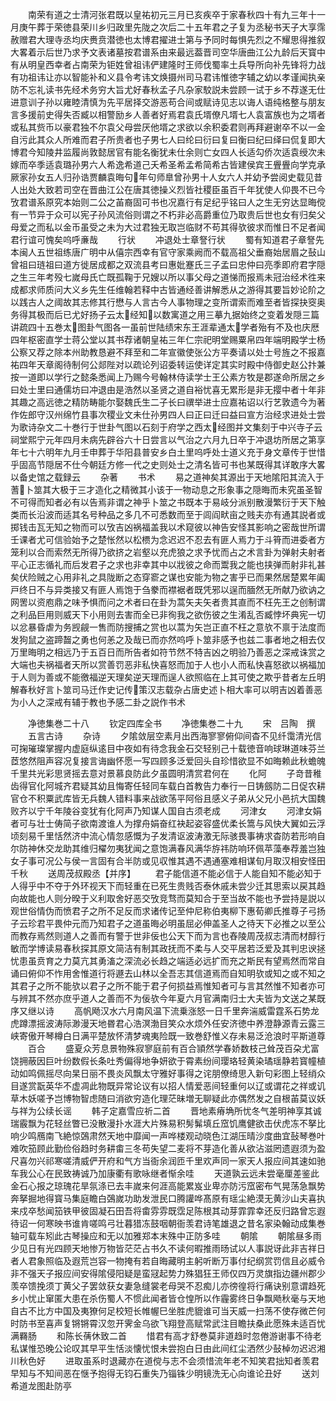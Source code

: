 <!-- { "loadSidebar": true } -->
　　南荣有道之士清河张君既以皇祐初元三月已亥疾卒于家春秋四十有九三年十一月庚午葬于荣徳县荣川乡归政里先陇之次后二十五年君之子复为丞秘书天子大享霈赦赠君大理寺丞均庆赉贲潜徳也太博君擢进士第与予同时每惧先烈之不耀思得推叙大畧着示后世乃求予文表诸墓按君谱系由来最远葢晋司空华唐曲江公九龄后天寳中有从明皇西幸者占南荣为钜姓曾祖讳俨建隆时王师伐蜀率土兵导所向补先锋将力战有功祖讳让亦以智能补和义县令考讳文焕摄州司马君讳惟徳字辅之幼以孝谨闻执亲防不忘礼读书先经术务穷大旨尤好春秋孟子凡杂家駮説未尝顾一试于乡不荐遂无仕进意训子孙以雍睦清慎为先平居择交游恶苟合间或赋诗见志以诲人语纯格整与朋友言多援前史得失否臧以相警励乡人善者好焉君袁氏壻僚凡壻七人袁富族也为之壻者或私其赀币以豪君独不尔袁父母尝厌他壻之求欲以余积委君则再拜避谢卒不以一金自污此其众人所难而君子所贵者也子男七人曰纶曰衍曰复曰衡曰纪曰绎曰侃复即大博君今知陵井监履尚敦懿居官有能名衡犹未仕余则亡女四人长适勾侨次适袁绶次未嫁而卒季适袁璐孙男六人希逸希道己夭希圣希孟希简希古皆建侯宾王舋舋向学克承厥家孙女五人归孙诰贾麟袁晦句年句师臯曾孙男十人女六人并幼予尝阅史载见昔人出处大致若司空在晋曲江公在唐其徳操义烈皆社稷臣虽百千年犹使人仰畏不已今攷君谱系原究本始则二公之苖裔固可书也况嘉行有足纪乎铭曰人之生无穷达显晦傥有一节异于众可以宪子孙风流俗则谓之不朽非必高爵重位乃取贵后世也女有归矣父母爱之而私以金币虽受之未为大过君独无取岂临财不苟其得欤彼求而惟日不足者闻君行谊可愧矣呜呼亷哉
　　行状
　　冲退处士章詧行状
　　蜀有知道君子章詧先本闽人五世祖练唐广明中从僖宗西幸有官守家乘阙而不载高祖父垂裔始居眉之鼔山曾祖曰琏祖曰道方徙居成都之双流县考曰惠妣蹇氏三子孟曰忠仲曰亮季即府君字隠之生三年考殁七嵗母氏亡既孤鞠于兄嫂以所以事父母之道悌而报焉未冠治经术徃来成都求师质问大义乡先生任维翰若释中古皆通经善讲解悉从之游得其要旨妙论阶之以践古人之阈故其志修其行懋与人言古今人事物理之变所谓索而难至者皆探抉窔奥务得其极而后已尤好扬子云太经知以数寓道之用三摹九据始终之变着发隠三篇讲疏四十五巻太图卦气图各一虽前世陆绩宋东王涯辈通太学者殆有不及也庆厯四年枢密直学士蒋公堂以其书荐诸朝皇祐三年仁宗祀明堂赐粟帛四年端明殿学士杨公察又荐之除本州助教恳避不拜至和二年宣徽使张公方平奏请以处士号旌之不报嘉祐四年天章阁待制何公郯陛对以疏论列诏委转运使详定其实时殿中侍御史赵公抃兼按一道即以学行之懿条悉闻上乃赐今号翰林侍读学士王公素方牧是郡遂命所居之乡曰处士里曰通儒坊曰冲退由是浩然以圣贤之道自裕忧喜无累形是非无撄中者十年非其趣之高远徳之精防畴能尔娶魏氏生二子长曰禩举进士应嘉祐诏以行艺敦遗今为著作佐郎守汉州绵竹县事次稷业文未仕孙男四人曰正曰迁曰益曰宣方治经求进处士尝为歌诗杂文二十巻行于世卦气图以石刻于府学之西太经图并文集刻于中兴寺子云祠堂熙宁元年四月未病先辟谷六十日尝言以气治之六月九日卒于冲退坊所居之第享年七十六明年九月壬申葬于华阳县普安乡白土里呜呼处士道义充于身文章传于世惜乎固高节隠居不仕今朝廷方修一代之史则处士之清名皆可书也某既得其详敢序大畧以备史馆之载録云
　　杂著
　　书术
　　易之道神矣其源出于天地隂阳其流入于蓍卜筮其大极于三才造化之精微其小该于一物动息之形象事之隠晦而未究虽圣智不可得而知者必有以告焉非谓之神乎卜筮之书既本于易岐分派别散漫繁衍于天下触类而长沿波而适其名号种品之多几不可悉数而至于闾阎畎亩之贱夫亦有通其説者或掷钱击瓦无知之物而可以攷吉凶祸福盖我以术窥彼以神告安怪其影响之密哉世所谓壬课者尤可信验始予之楚怅然以松槚为念迟迟不忍去有匪人焉力于斗筲而进委者方笼利以合而索然无所得乃欲挤之岩壑以充虎狼之求予忧而占之术言卦为弹射夫射者平心正志循礼而后发君子之求也非幸其中以戕彼之命而鬻我之能也挟弹而射非礼甚矣伏险贼之心用非礼之具陇断之态穿窬之谋也安能为物之害乎已而果然居楚累年阖戸终日不与异类接又有匪人焉饱于刍豢而襟裾者既凭邪以逞而腼然无所献乃欲讷之网罟以资庖鼎之味予惧而问之术者曰在卦为蒿矢夫矢者贵其直而不枉先王之创制谓之利品巨用则威天下小用则去害而全已非徇我之欲伤彼之生淆乱否臧悖坏典宪一切以忿暴昏虐为务觊觎一售而防搜捕之赏也以蒿为矢岂正直不枉之意欤不禀于法度而发狗鼠之盗蹄齧之勇也何恙之及哉已而亦然呜呼卜筮非感予也兹二事者地之相去仅万里晦明之相远乃于五百日而所告者如符节然不特吉凶之明验乃善恶之深戒诛赏之大端也夫祸福者天所以赏善罚恶非私快喜怒而加于人也小人而私快喜怒欲以祸福加于人则为善或不能徼福逆天理矣逆天理而逞人欲照临在上其可使之欺乎昔者左丘明解春秋好言卜筮司马迁作史记传策汉志载杂占唐史述卜相大率可以明吉凶着善恶为小人之深戒有辅于教也予感二卦之説作书术







　　净徳集巻二十八
　　钦定四库全书
　　净徳集巻二十九
　　宋　吕陶　撰
　　五言古诗
　　杂诗
　　夕隂敛层空素月出西海寥寥俯仰间杳不见纤霭清光信可掬璀璨掌握内虚庭纵逺目中夜如有待念我金石交轻别己十载徳音响球琳道味芬兰茝悠然阻声容况复接言诲幽怀愿一写四顾多泛爱回头自珍惜欲显不如晦赖此秋蟾魄千里共光彩思贤摇去意对景慕良防此夕虽圆明清赏君何在
　　化阿
　　子竒昔稚齿得官化阿城齐君疑其幼且悔寄任轻同车载白首教告力奉行一日铸劔防二日促农耕官仓不积粟武库皆无兵魏人错料事来战欲荡平阿俗且感义子弟从父兄小邑抗大国魏败齐以宁千年陵谷变犹有化阿声乃知谋人国自古须老成
　　河津女
　　河津女娟者可与壮士俦简子欲南渡谁人为撑舟娟奋红袂起姿容盛优柔长篙与风快大翼如云浮顷刻易千里恬然济中流心情忽感慨为子发清讴波涛激无际骇畏事祷求杳防若形响自尔防神休交龙助其维归櫂勿夷犹闻之意饱满春风满华斿祎防响环佩苹藻奉荐羞岂独女子事可况公与侯一言固有合半防或见収惟其遇不遇通塞难相谋旬月取汉相安怪田千秋
　　送周茂叔殿丞【并序】
　　君子能信道不能必信于人能自知不能必知于人得乎中不夺于外环视天下而轻重在已死生贵贱否泰休戚未尝少迁其思索以戻其趋向故能也人则分暌于义利取舍好恶交攷竞骛而莫知合于至当故不能也予尝持是説以观世俗情伪而愤君子之所不足反而求诸传记至仲尼称伯夷柳下惠荀卿氏推尊子弓扬子云珍君平畏仲元而乃知君子之道虽晦必明虽屈必伸盖圣人之待天下必推之以至公而教存焉然则道人之善而有警于世非佞也公天下而为言也舂陵周茂叔志清而材醇行敏而学博读易春秋探其原文简洁有制其政抚而不柔与人交平居若泛爱及其判忠谀拯忧患虽贲育之力莫亢其勇滀之深流必长趋之端适必远扩而充之斯民有望焉然而常自诵曰俯仰不怍用舍惟道行将遯去山林以全吾志其信道焉而自知明欤或知之或不知之其君子之所不能欤以君子之所不能于君子何损益焉惟知者可与言其然惟不知者亦可与辨其不然亦庶乎道人之善而不为佞欤今年夏六月官满南归士大夫皆为文送之某既序又继以诗
　　高帆飏汉水六月南风温下流乗涨怒一日千里奔湍威雷霆系石势龙虎蹲漂摇波涛际渺漫天地昬君心浩溟渤目笑众水烦外任安济徳中养澄静源青云露三峡寄傲开琴樽白日满平楚放怀清梦魂夷险既一致巻舒惟义存未易泛沧浪时平斯道尊
　　百合
　　盛夏众芳息景物殊寂寥庭前有百合頴然学春娇数枝己耸茂百朶尤富饶拥蔽因巨叶纷数假长条吐秀偏得地争妍欲于霄素纷间璎珞轻黄染璚瑶静若寳幢植动如鸣佩摇尽向杲日丽不畏炎风飘太守雅好事得之诧朋僚绮思入新句彩图上轻绡众目遂赏翫英华不虚凋此物既异常论议有以招人情爱恶间轻重何以辽或谓花之祥或讥草木妖嗟予岂博物智虑随曰消欲穷造化理茫昧増无聊疑此亦偶然发之自根苖莫议妖与祥为公续长谣
　　韩子定嘉雪应祈二首
　　晋地素瘠埆所忧冬气差明神享其诚瑞霰飘为花轻丝瞥已没散漫扑水涯大片殊易积髣髴填丘窊饥鹰健欲击伏虎冻不拏比响少鸣鴈南飞絶惊鵶肃然天地中靡闻一声哗楼观动晓色江湖压晴沙度曲宜鼔琴巻叶难吹笳顾此勤俭俗趋时务耕畬三冬苟失望二麦将不芽造化善从欲沾滋罔遗遐须为盈尺喜勿兴祁寒嗟清威俨开府和气方当衙余润匝千里欢声同一家天人报应间其速如驰车我公心在民致祷诚乃加康衢有歌咏继者惭余哇
　　天道孰云远未尝毫厘差鉴此金石心报之琼瑰花旱氛涤已去丰嵗来何涯高能累岌业卑亦防污窊密布气晃荡急飘势奔拏掘地得寳马集庭瞻白鵶嵗功助发泄民口腾讙哗髙原有瑶尘絶漠无黄沙山夫喜执来戍卒愁闻笳铁甲彼固凝石田吾将畬雰雰既霑足陈根其动芽霏霏幸还反归路曾忘遐待诏一何寒映书谁肯嗟鸣弓壮暮猎冻鼓咽朝衙羡君诗笔雄退之昔名家染翰动成集巻轴可载车矧此古琴操应和无以加雅郑本末殊中正防多哇
　　朝隂
　　朝隂昼多雨少见日有光四顾天地惨万物皆茫茫占书久不读何暇推雨旸试以人事説讶此非吉祥日者人君象照临及遐荒岂容一物掩有若自晦藏明主躬听断万事付纪纲赏罚信且必威令非不强天子报应间安得隂侵阳疑是蛮冦起势力殊猖狂王师仅四万灵旗指边疆州郡少羡卒馈挽须丁黄父子罢敛获女妻急缝裳老母哭不忍痴儿亦徬徨将行痛诀别意谓趋死乡小忧止窜匿大患在杀伤蜀人不惯此闻者皆仓惶所以作霾雾终日争飘飏秋毫与天地自古不比方中国及夷獠何足校短长帷幄巳坐胜虎貔谁可当天威一扫荡不使存微芒何时防书至喜声复锵锵霄汉忽开霁金乌欲飞翔登高赋常武注目瞻扶桑此愿殊未适百忧满羇肠
　　和陈长蒨休致二首
　　惜君有高才舒巻莫非道趋时忽倦游谢事不待老私谋惟恐晚公论叹其早平生恬淡懐忧恨未尝抱白日由此间红尘洒然少鼔棹勿迟迟湘川秋色好
　　进取虽系时退藏亦在道傥与志不会须惜流年老不知笑君拙知者羡君早知与不知间恶在惬予抱得无钧石重失乃锱铢少明镜洗无心向谁论丑好
　　送刘希道龙图赴防亭
